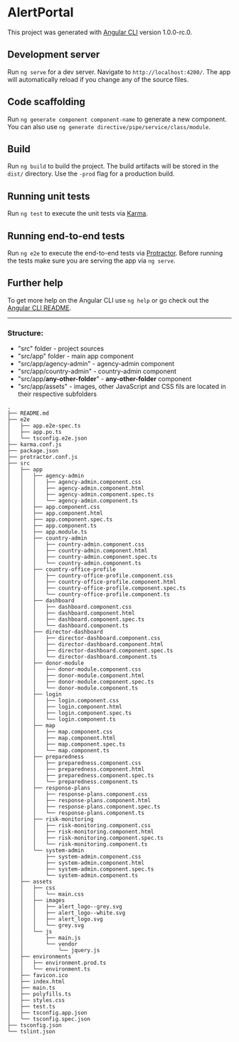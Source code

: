 # AlertPortal

This project was generated with [Angular CLI](https://github.com/angular/angular-cli) version 1.0.0-rc.0.

## Development server
Run `ng serve` for a dev server. Navigate to `http://localhost:4200/`. The app will automatically reload if you change any of the source files.

## Code scaffolding

Run `ng generate component component-name` to generate a new component. You can also use `ng generate directive/pipe/service/class/module`.

## Build

Run `ng build` to build the project. The build artifacts will be stored in the `dist/` directory. Use the `-prod` flag for a production build.

## Running unit tests

Run `ng test` to execute the unit tests via [Karma](https://karma-runner.github.io).

## Running end-to-end tests

Run `ng e2e` to execute the end-to-end tests via [Protractor](http://www.protractortest.org/).
Before running the tests make sure you are serving the app via `ng serve`.

## Further help

To get more help on the Angular CLI use `ng help` or go check out the [Angular CLI README](https://github.com/angular/angular-cli/blob/master/README.md).


-----------------------------------------------

### Structure:
* "src" folder - project sources
* "src/app" folder - main app component
* "src/app/agency-admin" - agency-admin component
* "src/app/country-admin" - country-admin component
* "src/app/**any-other-folder**" - **any-other-folder** component
* "src/app/assets" - images, other JavaScript and CSS fils are located in their respective subfolders

```
.
├── README.md
├── e2e
│   ├── app.e2e-spec.ts
│   ├── app.po.ts
│   └── tsconfig.e2e.json
├── karma.conf.js
├── package.json
├── protractor.conf.js
├── src
│   ├── app
│   │   ├── agency-admin
│   │   │   ├── agency-admin.component.css
│   │   │   ├── agency-admin.component.html
│   │   │   ├── agency-admin.component.spec.ts
│   │   │   └── agency-admin.component.ts
│   │   ├── app.component.css
│   │   ├── app.component.html
│   │   ├── app.component.spec.ts
│   │   ├── app.component.ts
│   │   ├── app.module.ts
│   │   ├── country-admin
│   │   │   ├── country-admin.component.css
│   │   │   ├── country-admin.component.html
│   │   │   ├── country-admin.component.spec.ts
│   │   │   └── country-admin.component.ts
│   │   ├── country-office-profile
│   │   │   ├── country-office-profile.component.css
│   │   │   ├── country-office-profile.component.html
│   │   │   ├── country-office-profile.component.spec.ts
│   │   │   └── country-office-profile.component.ts
│   │   ├── dashboard
│   │   │   ├── dashboard.component.css
│   │   │   ├── dashboard.component.html
│   │   │   ├── dashboard.component.spec.ts
│   │   │   └── dashboard.component.ts
│   │   ├── director-dashboard
│   │   │   ├── director-dashboard.component.css
│   │   │   ├── director-dashboard.component.html
│   │   │   ├── director-dashboard.component.spec.ts
│   │   │   └── director-dashboard.component.ts
│   │   ├── donor-module
│   │   │   ├── donor-module.component.css
│   │   │   ├── donor-module.component.html
│   │   │   ├── donor-module.component.spec.ts
│   │   │   └── donor-module.component.ts
│   │   ├── login
│   │   │   ├── login.component.css
│   │   │   ├── login.component.html
│   │   │   ├── login.component.spec.ts
│   │   │   └── login.component.ts
│   │   ├── map
│   │   │   ├── map.component.css
│   │   │   ├── map.component.html
│   │   │   ├── map.component.spec.ts
│   │   │   └── map.component.ts
│   │   ├── preparedness
│   │   │   ├── preparedness.component.css
│   │   │   ├── preparedness.component.html
│   │   │   ├── preparedness.component.spec.ts
│   │   │   └── preparedness.component.ts
│   │   ├── response-plans
│   │   │   ├── response-plans.component.css
│   │   │   ├── response-plans.component.html
│   │   │   ├── response-plans.component.spec.ts
│   │   │   └── response-plans.component.ts
│   │   ├── risk-monitoring
│   │   │   ├── risk-monitoring.component.css
│   │   │   ├── risk-monitoring.component.html
│   │   │   ├── risk-monitoring.component.spec.ts
│   │   │   └── risk-monitoring.component.ts
│   │   └── system-admin
│   │       ├── system-admin.component.css
│   │       ├── system-admin.component.html
│   │       ├── system-admin.component.spec.ts
│   │       └── system-admin.component.ts
│   ├── assets
│   │   ├── css
│   │   │   └── main.css
│   │   ├── images
│   │   │   ├── alert_logo--grey.svg
│   │   │   ├── alert_logo--white.svg
│   │   │   ├── alert_logo.svg
│   │   │   └── grey.svg
│   │   └── js
│   │       ├── main.js
│   │       └── vendor
│   │           └── jquery.js
│   ├── environments
│   │   ├── environment.prod.ts
│   │   └── environment.ts
│   ├── favicon.ico
│   ├── index.html
│   ├── main.ts
│   ├── polyfills.ts
│   ├── styles.css
│   ├── test.ts
│   ├── tsconfig.app.json
│   └── tsconfig.spec.json
├── tsconfig.json
└── tslint.json
```
